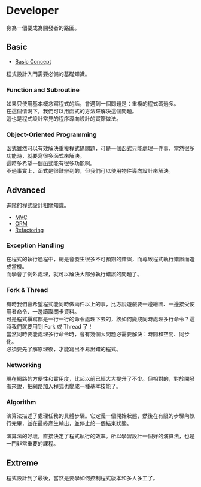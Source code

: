 Developer
=========

身為一個要成為開發者的路圖。

Basic
-----

* [Basic Concept](basic-concept.md)

程式設計入門需要必備的基礎知識。

### Function and Subroutine

如果只使用基本概念寫程式的話，會遇到一個問題是：重複的程式碼過多。  
在這個情況下，我們可以用函式的方法來解決這個問題。  
這也是程式設計常見的程序導向設計的實際做法。

### Object-Oriented Programming

函式雖然可以有效解決重複程式碼問題，可是一個函式只能處理一件事，當然很多功能時，就要寫很多函式來解決。  
這時多希望一個函式能有很多功能啊。  
不過事實上，函式是很難辦到的，但我們可以使用物件導向設計來解決。

Advanced
--------

進階的程式設計相關知識。

* [MVC](mvc.md)
* [ORM](orm.md)
* [Refactoring](refactoring.md)

### Exception Handling

在程式的執行過程中，總是會發生很多不可預期的錯誤，而導致程式執行錯誤而造成當機。  
而學會了例外處理，就可以解決大部分執行錯誤的問題了。

### Fork & Thread

有時我們會希望程式能同時做兩件以上的事，比方說遊戲要一邊繪圖、一邊接受使用者命令、一邊讀取關卡資料。  
可是程式撰寫都是一行一行的命令處理下去的，該如何變成同時處理多行命令？這時我們就要用到 Fork 或 Thread 了！  
當然同時要能處理多行命令時，會有幾個大問題必需要解決：時間和空間、同步化。  
必須要先了解原理後，才能寫出不易出錯的程式。

### Networking

現在網路的方便性和實用度，比起以前已經大大提升了不少。但相對的，對於開發者來說，把網路加入程式也變成一種基本技能了。

### Algorithm

演算法描述了處理任務的具體步驟。它定義一個開始狀態，然後在有限的步驟內執行完畢，並在最終產生輸出，並停止於一個結束狀態。

演算法的好壞，直接決定了程式執行的效率。所以學習設計一個好的演算法，也是一門非常重要的課程。

Extreme
-------

程式設計到了最後，當然是要學如何控制程式版本和多人多工了。
